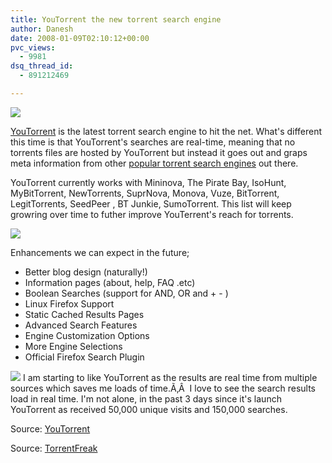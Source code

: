 ```yaml
---
title: YouTorrent the new torrent search engine
author: Danesh
date: 2008-01-09T02:10:12+00:00
pvc_views:
  - 9981
dsq_thread_id:
  - 891212469

---
```

![][1]

[YouTorrent][2] is the latest torrent search engine to hit the net. What's different this time is that YouTorrent's searches are real-time, meaning that no torrents files are hosted by YouTorrent but instead it goes out and graps meta information from other [popular torrent search engines][3] out there.

YouTorrent currently works with Mininova, The Pirate Bay, IsoHunt, MyBitTorrent, NewTorrents, SuprNova, Monova, Vuze, BitTorrent, LegitTorrents, SeedPeer , BT Junkie, SumoTorrent. This list will keep growring over time to futher improve YouTerrent's reach for torrents.

![][4] 

<!--more-->

Enhancements we can expect in the future;

  * Better blog design (naturally!)
  * Information pages (about, help, FAQ .etc)
  * Boolean Searches (support for AND, OR and + - )
  * Linux Firefox Support
  * Static Cached Results Pages
  * Advanced Search Features
  * Engine Customization Options
  * More Engine Selections
  * Official Firefox Search Plugin

![][5] I am starting to like YouTorrent as the results are real time from multiple sources which saves me loads of time.Ã‚Â  I love to see the search results load in real time. I'm not alone, in the past 3 days since it's launch YouTorrent as received 50,000 unique visits and 150,000 searches.

Source: [YouTorrent][6]

Source: [TorrentFreak][7]

 [1]: http://img145.imageshack.us/img145/9259/logoke4.png
 [2]: http://www.youtorrent.com/
 [3]: http://torrentfreak.com/10-most-popular-torrent-sites-of-2007-071229/
 [4]: http://img246.imageshack.us/img246/429/youtorrent1ps4.png
 [5]: http://img246.imageshack.us/img246/7937/youtorrent2gh2.png
 [6]: http://www.youtorrent.com
 [7]: http://torrentfreak.com/youtorrent-new-bittorrent-search-engine-080104/